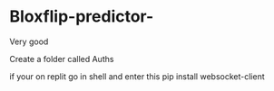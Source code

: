 # Bloxflip-predictor-
Very good

Create a folder called Auths


if your on replit go in shell and enter this
pip install websocket-client
